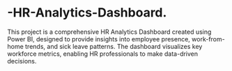# -HR-Analytics-Dashboard.
This project is a comprehensive HR Analytics Dashboard created using Power BI, designed to provide insights into employee presence, work-from-home trends, and sick leave patterns. The dashboard visualizes key workforce metrics, enabling HR professionals to make data-driven decisions.

